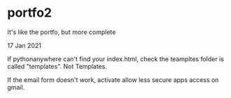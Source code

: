 # portfo2
It's like the portfo, but more complete

17 Jan 2021

If pythonanywhere can't find your index.html, check the teampltes folder is called "templates".  Not Templates.

If the email form doesn't work, activate allow less secure apps access on gmail.
